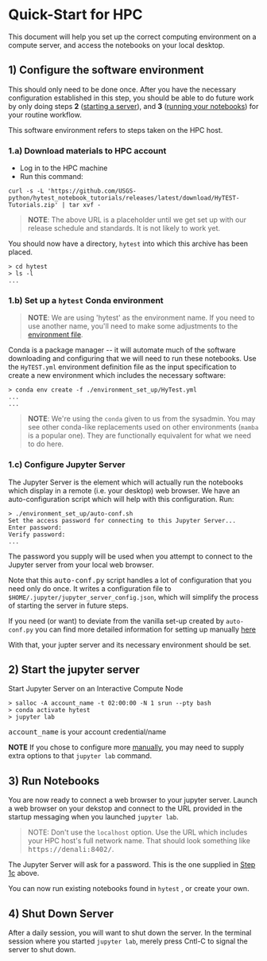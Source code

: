 # Quick-Start for HPC

This document will help you set up the correct computing environment on a compute
server, and access the notebooks on your local desktop.

## 1) Configure the software environment

This should only need to be done once. After you have the necessary
configuration established in this step, you should be able to do
future work by only doing steps
**2** ([starting a server](#2-start-the-jupyter-server)), and
**3** ([running your notebooks](#3-run-notebooks)) for your routine workflow.

This software environment refers to steps taken on the HPC host.

### 1.a) Download materials to HPC account

* Log in to the HPC machine
* Run this command:

```text
curl -s -L 'https://github.com/USGS-python/hytest_notebook_tutorials/releases/latest/download/HyTEST-Tutorials.zip' | tar xvf -
```

> **NOTE**: The above URL is a placeholder until we get set up with our release schedule and standards.  It is not likely to work yet.

You should now have a directory, `hytest` into which this archive has
been placed.

```text
> cd hytest
> ls -l
...
```

### 1.b) Set up a `hytest` Conda environment

> **NOTE**: We are using 'hytest' as the environment name.  If you need to use
another name, you'll need to make some adjustments to the
[environment file](./environment_set_up/HyTest.yml).

Conda is a package manager -- it will automate much of the software downloading
and configuring that we will need to run these notebooks. Use the `HyTEST.yml` environment definition file as the input specification to create a
new environment which includes the necessary software:

```text
> conda env create -f ./environment_set_up/HyTest.yml
...
...
```

> **NOTE**: We're using the `conda` given to us from the sysadmin. You may
see other conda-like replacements used on other environments (`mamba` is a popular
one).  They are functionally equivalent for what we need to do here.

### 1.c) Configure Jupyter Server

The Jupyter Server is the element which will actually run the notebooks
which display in a remote (i.e. your desktop) web browser.  We have an auto-configuration script which will help with this configuration. Run:

```text
> ./environment_set_up/auto-conf.sh
Set the access password for connecting to this Jupyter Server...
Enter password:
Verify password:
...
```

The password you supply will be used when you attempt to connect to the
Jupyter server from your local web browser.

Note that this <kbd>auto-conf.py</kbd> script handles a lot of
configuration that you need only do once. It writes a configuration
file to `$HOME/.jupyter/jupyter_server_config.json`, which will simplify
the process of starting the server in future steps.

If you need (or want) to deviate from the vanilla set-up created by
`auto-conf.py` you can find more detailed information for setting up
manually [here](./HPC/ManualConfig.md)

With that, your jupter server and its necessary environment should be set.

## 2) Start the jupyter server

Start Jupyter Server on an Interactive Compute Node

```text
> salloc -A account_name -t 02:00:00 -N 1 srun --pty bash
> conda activate hytest
> jupyter lab
```

<kbd>account_name</kbd> is your account credential/name

**NOTE** If you chose to configure more [manually](./environment_set_up/ManualConfig-HPC.md),
you may need to supply extra options to that `jupyter lab` command.

## 3) Run Notebooks

You are now ready to connect a web browser to your jupyter server.  Launch
a web browser on your dekstop and connect to the URL provided in the
startup messaging when you launched `jupyter lab`.

> NOTE:  Don't use the `localhost` option.  Use the URL which includes
your HPC host's full network name. That should look something like
<kbd>https://denali:8402/</kbd>.

The Jupyter Server will ask for a password.  This is the one supplied
in [Step 1c](#1c-configure-jupyter-server) above.

You can now run existing notebooks found in `hytest` , or create
your own.

## 4) Shut Down Server

After a daily session, you will want to shut down the server. In the
terminal session where you started `jupyter lab`, merely press Cntl-C
to signal the server to shut down.
